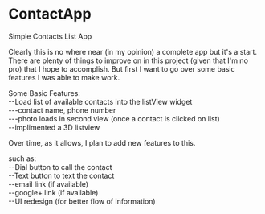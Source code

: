 ContactApp
==========

Simple Contacts List App

Clearly this is no where near (in my opinion) a complete app but it's a start. There are plenty of things 
to improve on in this project (given that I'm no pro) that I hope to accomplish. But first I want to go over
some basic features I was able to make work.

Some Basic Features:<br />
--Load list of available contacts into the listView widget<br />
---contact name, phone number<br />
---photo loads in second view (once a contact is clicked on list)<br />
--implimented a 3D listview<br />


Over time, as it allows, I plan to add new features to this.

such as:<br />
--Dial button to call the contact<br />
--Text button to text the contact<br />
--email link (if available)<br />
--google+ link (if available)<br />
--UI redesign (for better flow of information)
